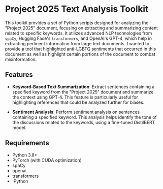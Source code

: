 # Project 2025 Text Analysis Toolkit

This toolkit provides a set of Python scripts designed for analyzing the "Project 2025" document, focusing on extracting and summarizing content related to specific keywords. It utilizes advanced NLP technologies from `spaCy`, Hugging Face's `transformers`, and OpenAI's GPT-4, which help in extracting pertinent information from large text documents. I wanted to provide a tool that highlighted anti-LGBTQ sentiments that occurred in this document as well as highlight certain portions of the document to combat misinformation.

## Features

- **Keyword-Based Text Summarization**: Extract sentences containing a specified keyword from the "Project 2025" document and summarize the context using GPT-4. This feature is particularly useful for highlighting references that could be analyzed further for biases.

- **Sentiment Analysis**: Perform sentiment analysis on sentences containing a specified keyword. This analysis helps identify the tone of the discussions related to the keywords, using a fine-tuned DistilBERT model.

## Requirements

- Python 3.8+
- PyTorch (with CUDA optimization)
- spaCy
- openai
- transformers
- IPython
